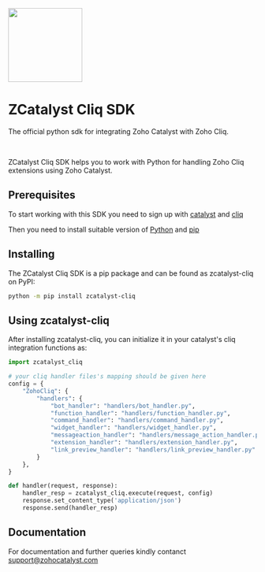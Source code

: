 <a href="https://zoho.com/catalyst/">
    <img width="150" height="150" src="https://www.zohowebstatic.com/sites/default/files/catalyst/catalyst-logo.svg">
</a>

<h1>ZCatalyst Cliq SDK</h1>

<p>
  The official python sdk for integrating Zoho Catalyst with Zoho Cliq.
</p>
<br>

ZCatalyst Cliq SDK helps you to work with Python for handling Zoho Cliq extensions using Zoho Catalyst.

## Prerequisites

To start working with this SDK you need to sign up with [catalyst](https://catalyst.zoho.com/) and [cliq](https://cliq.zoho.com/)

Then you need to install suitable version of [Python](https://www.python.org/) and [pip](https://pip.pypa.io/en/stable/installation/)

## Installing

The ZCatalyst Cliq SDK is a pip package and can be found as zcatalyst-cliq on PyPI:

```bash
python -m pip install zcatalyst-cliq
```

## Using zcatalyst-cliq

After installing zcatalyst-cliq, you can initialize it in your catalyst's cliq integration functions as:

```python
import zcatalyst_cliq

# your cliq handler files's mapping should be given here
config = {
    "ZohoCliq": {
        "handlers": {
            "bot_handler": "handlers/bot_handler.py",
            "function_handler": "handlers/function_handler.py",
            "command_handler": "handlers/command_handler.py",
            "widget_handler": "handlers/widget_handler.py",
            "messageaction_handler": "handlers/message_action_handler.py",
            "extension_handler": "handlers/extension_handler.py",
            "link_preview_handler": "handlers/link_preview_handler.py"
        }
    },
}

def handler(request, response):
    handler_resp = zcatalyst_cliq.execute(request, config)
    response.set_content_type('application/json')
    response.send(handler_resp)
```

## Documentation

For documentation and further queries kindly contanct [support@zohocatalyst.com](mailto:support@zohocatalyst.com)
